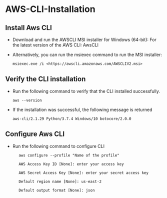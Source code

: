 # AWS-CLI-Installation

## Install Aws CLI

- Download and run the AWSCLI MSI installer for Windows (64-bit):
  For the latest version of the AWS CLI: AwsCLI
- Alternatively, you can run the msiexec command to run the MSI installer:
  
  `msiexec.exe /i <https://awscli.amazonaws.com/AWSCLIV2.msi>`

## Verify the CLI installation

- Run the following command to verify that the CLI installed successfully.
  
  `aws --version`
- If the installation was successful, the following message is returned
  
  `aws-cli/2.1.29 Python/3.7.4 Windows/10 botocore/2.0.0`

## Configure Aws CLI

- Run the following command to configure CLI
```
      aws configure --profile "Name of the profile"
      
      AWS Access Key ID [None]: enter your access key
      
      AWS Secret Access Key [None]: enter your secret access key
      
      Default region name [None]: us-east-2
      
      Default output format [None]: json
```

